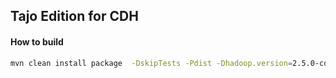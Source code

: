 ## Tajo Edition for CDH

#### How to build
```sh
mvn clean install package  -DskipTests -Pdist -Dhadoop.version=2.5.0-cdh5.3.3
```
